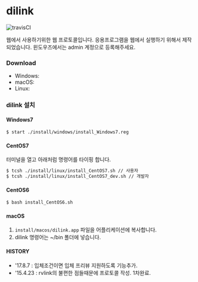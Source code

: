 # dilink

![travisCI](https://secure.travis-ci.org/digital-idea/dilink.png)

웹에서 사용하기위한 웹 프로토콜입니다.
응용프로그램을 웹에서 실행하기 위해서 제작되었습니다.
윈도우즈에서는 admin 계정으로 등록해주세요.

### Download
- Windows:
- macOS:
- Linux:

### dilink 설치

#### Windows7
```bash
$ start ./install/windows/install_Windows7.reg
```

#### CentOS7
터미널을 열고 아래처럼 명령어를 타이핑 합니다.

```bash
$ tcsh ./install/linux/install_CentOS7.sh // 사용자
$ tcsh ./install/linux/install_CentOS7_dev.sh // 개발자
```

#### CentOS6
```bash
$ bash install_CentOS6.sh
```

#### macOS
1. `install/macos/dilink.app` 파일을 어플리케이션에 복사합니다.
1. dilink 명령어는 ~/bin 폴더에 넣습니다.


#### HISTORY
- '17.8.7 : 입체조건이면 입체 프리뷰 지원하도록 기능추가.
- '15.4.23 : rvlink의 불편한 점들때문에 프로토콜 작성. 1차완료.
